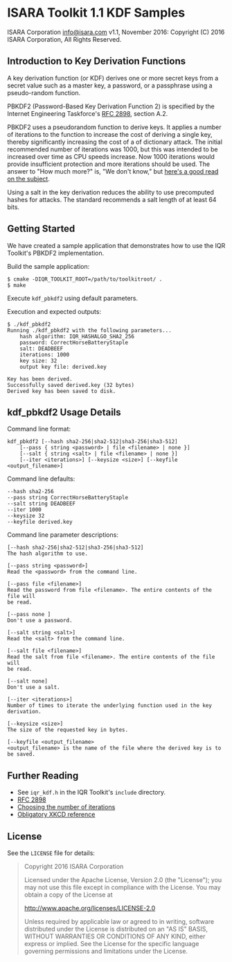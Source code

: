 # ISARA Toolkit 1.1 KDF Samples
ISARA Corporation <info@isara.com>
v1.1, November 2016: Copyright (C) 2016 ISARA Corporation, All Rights Reserved.

## Introduction to Key Derivation Functions

A key derivation function (or KDF) derives one or more secret keys from a
secret value such as a master key, a password, or a passphrase using a
pseudo-random function.

PBKDF2 (Password-Based Key Derivation Function 2) is specified by the
Internet Engineering Taskforce's
[RFC 2898](https://www.ietf.org/rfc/rfc2898.txt), section A.2.

PBKDF2 uses a pseudorandom function to derive keys. It applies a number
of iterations to the function to increase the cost of deriving a single key,
thereby significantly increasing the cost of a of dictionary attack. The
initial recommended number of iterations was 1000, but this was intended to be
increased over time as CPU speeds increase. Now 1000 iterations would provide
insufficient protection and more iterations should be used. The answer to
"How much more?" is, "We don't know," but
[here's a good read on the subject](http://security.stackexchange.com/a/3993).

Using a salt in the key derivation reduces the ability to use precomputed
hashes for attacks. The standard recommends a salt length of at least 64 bits.

## Getting Started

We have created a sample application that demonstrates how to use the IQR
Toolkit's PBKDF2 implementation.

Build the sample application:

```
$ cmake -DIQR_TOOLKIT_ROOT=/path/to/toolkitroot/ .
$ make
```

Execute `kdf_pbkdf2` using default parameters.

Execution and expected outputs:

```
$ ./kdf_pbkdf2
Running ./kdf_pbkdf2 with the following parameters...
    hash algorithm: IQR_HASHALGO_SHA2_256
    password: CorrectHorseBatteryStaple
    salt: DEADBEEF
    iterations: 1000
    key size: 32
    output key file: derived.key

Key has been derived.
Successfully saved derived.key (32 bytes)
Derived key has been saved to disk.
```

## kdf_pbkdf2 Usage Details

Command line format:

```
kdf_pbkdf2 [--hash sha2-256|sha2-512|sha3-256|sha3-512]
    [--pass { string <password> | file <filename> | none }]
    [--salt { string <salt> | file <filename> | none }]
    [--iter <iterations>] [--keysize <size>] [--keyfile <output_filename>]
```

Command line defaults:

```
--hash sha2-256
--pass string CorrectHorseBatteryStaple
--salt string DEADBEEF
--iter 1000
--keysize 32
--keyfile derived.key
```

Command line parameter descriptions:

```
[--hash sha2-256|sha2-512|sha3-256|sha3-512]
The hash algorithm to use.

[--pass string <password>]
Read the <password> from the command line.

[--pass file <filename>]
Read the password from file <filename>. The entire contents of the file will
be read.

[--pass none ]
Don't use a password.

[--salt string <salt>]
Read the <salt> from the command line.

[--salt file <filename>]
Read the salt from file <filename>. The entire contents of the file will
be read.

[--salt none]
Don't use a salt.

[--iter <iterations>]
Number of times to iterate the underlying function used in the key derivation.

[--keysize <size>]
The size of the requested key in bytes.

[--keyfile <output_filename>
<output_filename> is the name of the file where the derived key is to be saved.
```

## Further Reading

* See `iqr_kdf.h` in the IQR Toolkit's `include` directory.
* [RFC 2898](https://www.ietf.org/rfc/rfc2898.txt)
* [Choosing the number of iterations](http://security.stackexchange.com/a/3993)
* [Obligatory XKCD reference](https://xkcd.com/936/)

## License

See the `LICENSE` file for details:

> Copyright 2016 ISARA Corporation
> 
> Licensed under the Apache License, Version 2.0 (the "License");
> you may not use this file except in compliance with the License.
> You may obtain a copy of the License at
> 
> http://www.apache.org/licenses/LICENSE-2.0
> 
> Unless required by applicable law or agreed to in writing, software
> distributed under the License is distributed on an "AS IS" BASIS,
> WITHOUT WARRANTIES OR CONDITIONS OF ANY KIND, either express or implied.
> See the License for the specific language governing permissions and
> limitations under the License.
